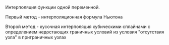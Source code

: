 Интерполяция функции одной переменной.

Первый метод - интерполяционная формула Ньютона

Второй метод - кусочная интерполяция кубическими сплайнами с определением недостающих граничных условий из условия "отсутствия узла" в приграничных узлах
